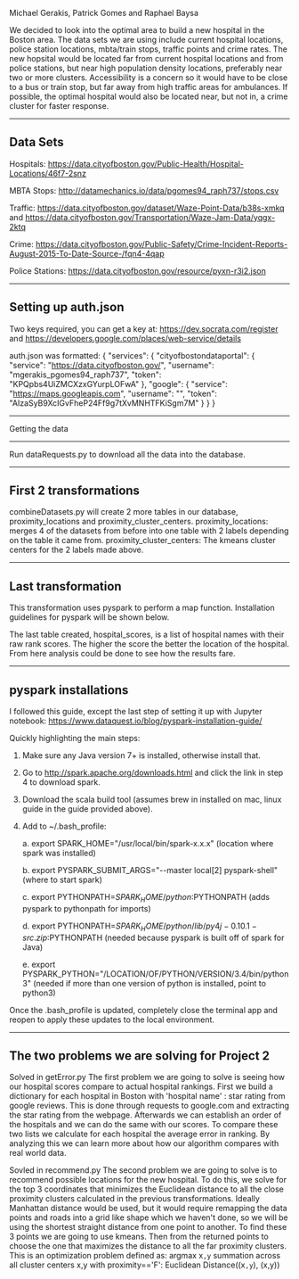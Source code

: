 Michael Gerakis, Patrick Gomes and Raphael Baysa

We decided to look into the optimal area to build a new hospital in the Boston area. The data sets we are using include current hospital locations, police station locations, mbta/train stops, traffic points and crime rates. The new hopsital would be located far from current hospital locations and from police stations, but near high population density locations, preferably near two or more clusters. Accessibility is a concern so it would have to be close to a bus or train stop, but far away from high traffic areas for ambulances. If possible, the optimal hospital would also be located near, but not in, a crime cluster for faster response. 

---
Data Sets
---

Hospitals: https://data.cityofboston.gov/Public-Health/Hospital-Locations/46f7-2snz

MBTA Stops: http://datamechanics.io/data/pgomes94_raph737/stops.csv

Traffic: https://data.cityofboston.gov/dataset/Waze-Point-Data/b38s-xmkq and https://data.cityofboston.gov/Transportation/Waze-Jam-Data/yqgx-2ktq

Crime: https://data.cityofboston.gov/Public-Safety/Crime-Incident-Reports-August-2015-To-Date-Source-/fqn4-4qap

Police Stations: https://data.cityofboston.gov/resource/pyxn-r3i2.json

---
Setting up auth.json
---

Two keys required, you can get a key at: https://dev.socrata.com/register and https://developers.google.com/places/web-service/details

auth.json was formatted:
{
    "services": {
        "cityofbostondataportal": {
            "service": "https://data.cityofboston.gov/",
            "username": "mgerakis_pgomes94_raph737",
            "token": "KPQpbs4UiZMCXzxGYurpLOFwA"
        },
        "google": {
        	"service": "https://maps.googleapis.com",
        	"username": "",
        	"token": "AIzaSyB9XcIGvFheP24Ff9g7tXvMNHTFKiSgm7M"
        }
    }
}

---
Getting the data
___

Run dataRequests.py to download all the data into the database.

---
First 2 transformations
---

combineDatasets.py will create 2 more tables in our database, proximity_locations and proximity_cluster_centers.
	proximity_locations: merges 4 of the datasets from before into one table with 2 labels depending on the table it came from.
	proximity_cluster_centers: The kmeans cluster centers for the 2 labels made above. 

---
Last transformation
--- 

This transformation uses pyspark to perform a map function. Installation guidelines for pyspark will be shown below.

The last table created, hospital_scores, is a list of hospital names with their raw rank scores. The higher the score the better the location of the hospital. From here analysis could be done to see how the results fare.

---
pyspark installations
---

I followed this guide, except the last step of setting it up with Jupyter notebook: https://www.dataquest.io/blog/pyspark-installation-guide/

Quickly highlighting the main steps:

1. Make sure any Java version 7+ is installed, otherwise install that.

2.  Go to http://spark.apache.org/downloads.html and click the link in step 4 to download spark.

3. Download the scala build tool (assumes brew in installed on mac, linux guide in the guide provided above).

4. Add to ~/.bash_profile:
	
	a. export SPARK_HOME="/usr/local/bin/spark-x.x.x" (location where spark was installed)
	
	b. export PYSPARK_SUBMIT_ARGS="--master local[2] pyspark-shell" (where to start spark)
	
	c. export PYTHONPATH=$SPARK_HOME/python:$PYTHONPATH (adds pyspark to pythonpath for imports)
	
	d. export PYTHONPATH=$SPARK_HOME/python/lib/py4j-0.10.1-src.zip:$PYTHONPATH (needed because pyspark is built off of spark for Java)
	
	e. export PYSPARK_PYTHON="/LOCATION/OF/PYTHON/VERSION/3.4/bin/python3" (needed if more than one version of python is installed, point to python3)

Once the .bash_profile is updated, completely close the terminal app and reopen to apply these updates to the local environment.

---
The two problems we are solving for Project 2
---
Solved in getError.py
The first problem we are going to solve is seeing how our hospital scores compare to actual hospital rankings. First we build a dictionary for each hospital in Boston with 'hospital name' : star rating from google reviews. This is done through requests to google.com and extracting the star rating from the webpage. Afterwards we can establish an order of the hospitals and we can do the same with our scores. To compare these two lists we calculate for each hospital the average error in ranking. By analyzing this we can learn more about how our algorithm compares with real world data.

Sovled in recommend.py
The second problem we are going to solve is to recommend possible locations for the new hospital. To do this, we solve for the top 3 coordinates that minimizes the Euclidean distance to all the close proximity clusters calculated in the previous transformations. Ideally Manhattan distance would be used, but it would require remapping the data points and roads into a grid like shape which we haven't done, so we will be using the shortest straight distance from one point to another. To find these 3 points we are going to use kmeans.
Then from the returned points to choose the one that maximizes the distance to all the far proximity clusters. This is an optimization problem defined as:
argmax x`,y` summation across all cluster centers x,y with proximity=='F': Euclidean Distance((x`,y`), (x,y))

